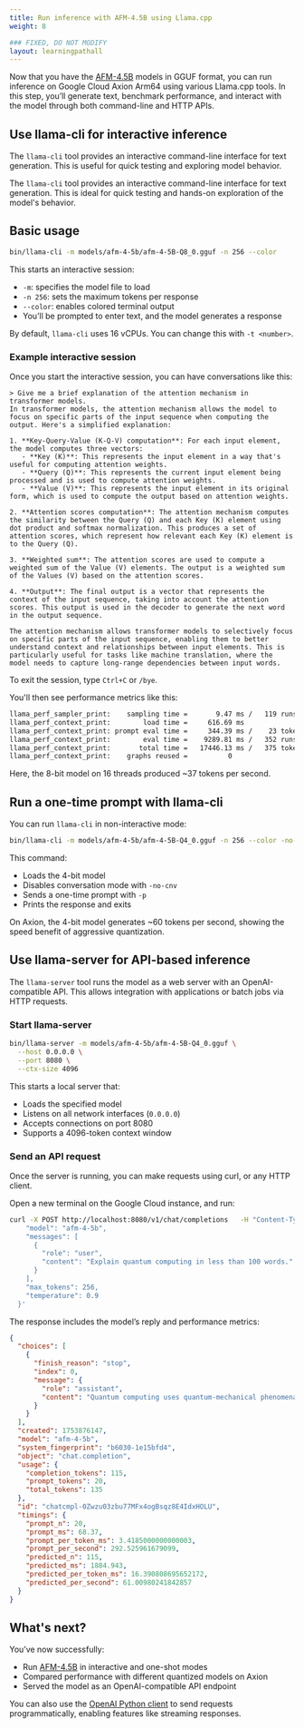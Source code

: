 ```yaml
---
title: Run inference with AFM-4.5B using Llama.cpp
weight: 8

### FIXED, DO NOT MODIFY
layout: learningpathall
---
```


Now that you have the [AFM-4.5B](https://huggingface.co/arcee-ai/AFM-4.5B) models in GGUF format, you can run inference on Google Cloud Axion Arm64 using various Llama.cpp tools. In this step, you’ll generate text, benchmark performance, and interact with the model through both command-line and HTTP APIs.

## Use llama-cli for interactive inference

The `llama-cli` tool provides an interactive command-line interface for text generation. This is useful for quick testing and exploring model behavior.

The `llama-cli` tool provides an interactive command-line interface for text generation. This is ideal for quick testing and hands-on exploration of the model's behavior.

## Basic usage

```bash
bin/llama-cli -m models/afm-4-5b/afm-4-5B-Q8_0.gguf -n 256 --color
```

This starts an interactive session:

- `-m`: specifies the model file to load  
- `-n 256`: sets the maximum tokens per response  
- `--color`: enables colored terminal output  
- You’ll be prompted to enter text, and the model generates a response  

By default, `llama-cli` uses 16 vCPUs. You can change this with `-t <number>`.

### Example interactive session

Once you start the interactive session, you can have conversations like this:

```console
> Give me a brief explanation of the attention mechanism in transformer models.
In transformer models, the attention mechanism allows the model to focus on specific parts of the input sequence when computing the output. Here's a simplified explanation:

1. **Key-Query-Value (K-Q-V) computation**: For each input element, the model computes three vectors:
   - **Key (K)**: This represents the input element in a way that's useful for computing attention weights.
   - **Query (Q)**: This represents the current input element being processed and is used to compute attention weights.
   - **Value (V)**: This represents the input element in its original form, which is used to compute the output based on attention weights.

2. **Attention scores computation**: The attention mechanism computes the similarity between the Query (Q) and each Key (K) element using dot product and softmax normalization. This produces a set of attention scores, which represent how relevant each Key (K) element is to the Query (Q).

3. **Weighted sum**: The attention scores are used to compute a weighted sum of the Value (V) elements. The output is a weighted sum of the Values (V) based on the attention scores.

4. **Output**: The final output is a vector that represents the context of the input sequence, taking into account the attention scores. This output is used in the decoder to generate the next word in the output sequence.

The attention mechanism allows transformer models to selectively focus on specific parts of the input sequence, enabling them to better understand context and relationships between input elements. This is particularly useful for tasks like machine translation, where the model needs to capture long-range dependencies between input words.
```

To exit the session, type `Ctrl+C` or `/bye`.

You'll then see performance metrics like this:

```bash
llama_perf_sampler_print:    sampling time =       9.47 ms /   119 runs   (    0.08 ms per token, 12569.98 tokens per second)
llama_perf_context_print:        load time =     616.69 ms
llama_perf_context_print: prompt eval time =     344.39 ms /    23 tokens (   14.97 ms per token,    66.79 tokens per second)
llama_perf_context_print:        eval time =    9289.81 ms /   352 runs   (   26.39 ms per token,    37.89 tokens per second)
llama_perf_context_print:       total time =   17446.13 ms /   375 tokens
llama_perf_context_print:    graphs reused =          0
```

Here, the 8-bit model on 16 threads produced ~37 tokens per second.

## Run a one-time prompt with llama-cli

You can run `llama-cli` in non-interactive mode:

```bash
bin/llama-cli -m models/afm-4-5b/afm-4-5B-Q4_0.gguf -n 256 --color -no-cnv -p "Give me a brief explanation of the attention mechanism in transformer models."
```

This command:

- Loads the 4-bit model  
- Disables conversation mode with `-no-cnv`  
- Sends a one-time prompt with `-p`  
- Prints the response and exits  

On Axion, the 4-bit model generates ~60 tokens per second, showing the speed benefit of aggressive quantization.

## Use llama-server for API-based inference

The `llama-server` tool runs the model as a web server with an OpenAI-compatible API. This allows integration with applications or batch jobs via HTTP requests.

### Start llama-server

```bash
bin/llama-server -m models/afm-4-5b/afm-4-5B-Q4_0.gguf \
  --host 0.0.0.0 \
  --port 8080 \
  --ctx-size 4096
```

This starts a local server that:
- Loads the specified model
- Listens on all network interfaces (`0.0.0.0`)
- Accepts connections on port 8080
- Supports a 4096-token context window

### Send an API request

Once the server is running, you can make requests using curl, or any HTTP client. 

Open a new terminal on the Google Cloud instance, and run:

```bash
curl -X POST http://localhost:8080/v1/chat/completions   -H "Content-Type: application/json"   -d '{
    "model": "afm-4-5b",
    "messages": [
      {
        "role": "user",
        "content": "Explain quantum computing in less than 100 words."
      }
    ],
    "max_tokens": 256,
    "temperature": 0.9
  }'
```

The response includes the model’s reply and performance metrics:

```json
{
  "choices": [
    {
      "finish_reason": "stop",
      "index": 0,
      "message": {
        "role": "assistant",
        "content": "Quantum computing uses quantum-mechanical phenomena like superposition and entanglement to solve complex problems much faster than classical computers. Instead of binary bits (0 or 1), quantum bits (qubits) can exist in multiple states simultaneously, allowing for parallel processing of vast combinations of possibilities. This enables quantum computers to perform certain calculations exponentially faster, particularly in areas like cryptography, optimization, and drug discovery. However, quantum systems are fragile and prone to errors, requiring advanced error correction techniques. Current quantum computers are still in early stages but show promise for transformative applications."
      }
    }
  ],
  "created": 1753876147,
  "model": "afm-4-5b",
  "system_fingerprint": "b6030-1e15bfd4",
  "object": "chat.completion",
  "usage": {
    "completion_tokens": 115,
    "prompt_tokens": 20,
    "total_tokens": 135
  },
  "id": "chatcmpl-0Zwzu03zbu77MFx4ogBsqz8E4IdxHOLU",
  "timings": {
    "prompt_n": 20,
    "prompt_ms": 68.37,
    "prompt_per_token_ms": 3.4185000000000003,
    "prompt_per_second": 292.525961679099,
    "predicted_n": 115,
    "predicted_ms": 1884.943,
    "predicted_per_token_ms": 16.390808695652172,
    "predicted_per_second": 61.00980241842857
  }
}
```

## What's next?

You’ve now successfully:

- Run [AFM-4.5B](https://huggingface.co/arcee-ai/AFM-4.5B) in interactive and one-shot modes  
- Compared performance with different quantized models on Axion  
- Served the model as an OpenAI-compatible API endpoint  

You can also use the [OpenAI Python client](https://github.com/openai/openai-python) to send requests programmatically, enabling features like streaming responses.
